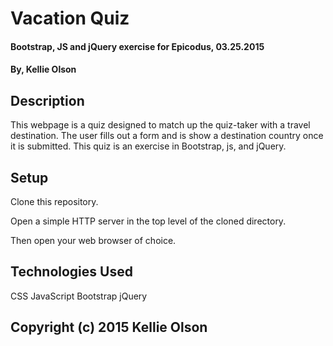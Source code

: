 # Vacation Quiz

#### Bootstrap, JS and jQuery exercise for Epicodus, 03.25.2015

#### By, Kellie Olson

## Description

  This webpage is a quiz designed to match up the quiz-taker with a travel destination.  The user fills out a form and is show a destination country once it is submitted. This quiz is an exercise in Bootstrap, js, and jQuery.

## Setup

  Clone this repository.

  Open a simple HTTP server in the top level of the cloned directory.

  Then open your web browser of choice.

## Technologies Used

  CSS
  JavaScript
  Bootstrap
  jQuery

## Copyright (c) 2015 Kellie Olson
